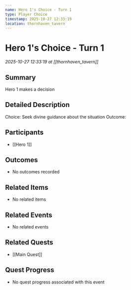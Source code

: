 ```yaml
---
name: Hero 1's Choice - Turn 1
type: Player Choice
timestamp: 2025-10-27 12:33:19
location: thornhaven_tavern
---
```


# Hero 1's Choice - Turn 1

*2025-10-27 12:33:19 at [[thornhaven_tavern]]*

## Summary
Hero 1 makes a decision

## Detailed Description
Choice: Seek divine guidance about the situation
Outcome: 

## Participants
- [[Hero 1]]

## Outcomes
- No outcomes recorded

## Related Items
- No related items

## Related Events
- No related events

## Related Quests
- [[Main Quest]]

## Quest Progress
- No quest progress associated with this event
